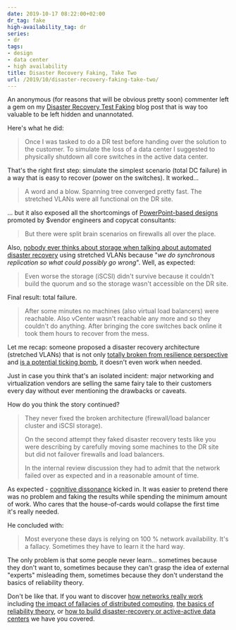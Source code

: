 ```yaml
---
date: 2019-10-17 08:22:00+02:00
dr_tag: fake
high-availability_tag: dr
series:
- dr
tags:
- design
- data center
- high availability
title: Disaster Recovery Faking, Take Two
url: /2019/10/disaster-recovery-faking-take-two/
---
```

An anonymous (for reasons that will be obvious pretty soon) commenter left a gem on my [Disaster Recovery Test Faking](/2019/09/disaster-recovery-test-faking-another/) blog post that is way too valuable to be left hidden and unannotated.

Here's what he did:

> Once I was tasked to do a DR test before handing over the solution to the customer. To simulate the loss of a data center I suggested to physically shutdown all core switches in the active data center.

That's the right first step: simulate the simplest scenario (total DC failure) in a way that is easy to recover (power on the switches). It worked...
<!--more-->
> A word and a blow. Spanning tree converged pretty fast. The stretched VLANs were all functional on the DR site.

... but it also exposed all the shortcomings of [PowerPoint-based designs](/2011/09/long-distance-irf-fabric-works-best-in/) promoted by \$vendor engineers and copycat consultants:

> But there were split brain scenarios on firewalls all over the place.

Also, [nobody ever thinks about storage when talking about automated disaster recovery](/2013/01/long-distance-vmotion-stretched-ha/) using stretched VLANs because "*we do synchronous replication so what could possibly go wrong*". Well, as expected:

> Even worse the storage (iSCSI) didn't survive because it couldn't build the quorum and so the storage wasn't accessible on the DR site.

Final result: total failure.

> After some minutes no machines (also virtual load balancers) were reachable. Also vCenter wasn't reachable any more and so they couldn't do anything. After bringing the core switches back online it took them hours to recover from the mess.

Let me recap: someone proposed a disaster recovery architecture (stretched VLANs) that is not only [totally broken from resilience perspective](/2012/05/layer-2-network-is-single-failure/) and [is a potential ticking bomb](/2019/05/real-life-data-center-meltdown/), it doesn't even work when needed.

Just in case you think that's an isolated incident: major networking and virtualization vendors are selling the same fairy tale to their customers every day without ever mentioning the drawbacks or caveats.

How do you think the story continued?

> They never fixed the broken architecture (firewall/load balancer cluster and iSCSI storage).
>
> On the second attempt they faked disaster recovery tests like you were describing by carefully moving some machines to the DR site but did not failover firewalls and load balancers.
>
> In the internal review discussion they had to admit that the network failed over as expected and in a reasonable amount of time.

As expected - [cognitive dissonance](https://en.wikipedia.org/wiki/Cognitive_dissonance) kicked in. It was easier to pretend there was no problem and faking the results while spending the minimum amount of work. Who cares that the house-of-cards would collapse the first time it's really needed.

He concluded with:

> Most everyone these days is relying on 100 % network availability. It's a fallacy. Sometimes they have to learn it the hard way.

The only problem is that some people never learn... sometimes because they don't want to, sometimes because they can't grasp the idea of external \"experts\" misleading them, sometimes because they don't understand the basics of reliability theory.

Don't be like that. If you want to discover [how networks really work](https://www.ipspace.net/How_Networks_Really_Work) including [the impact of fallacies of distributed computing](https://my.ipspace.net/bin/list?id=Net101#FALLACIES), [the basics of reliability theory](https://www.ipspace.net/Reliability_Theory:_Networking_through_a_Systems_Analysis_Lens), or [how to build disaster-recovery or active-active data centers](https://www.ipspace.net/Designing_Active-Active_and_Disaster_Recovery_Data_Centers) we have you covered.
